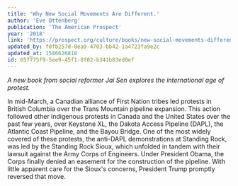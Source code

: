 ```yaml
---
title: 'Why New Social Movements Are Different.'
author: 'Eve Ottenberg'
publication: 'The American Prospect'
year: '2018'
link: 'https://prospect.org/culture/books/new-social-movements-different/'
updated_by: f0fb257d-0ea9-4703-bb42-1a4723fa9e2c
updated_at: 1586626818
id: 657775f9-5ee9-45f1-8f02-b341b83ed0ef
---
```

_A new book from social reformer Jai Sen explores the international age of protest._

In mid-March, a Canadian alliance of First Nation tribes led protests in British Columbia over the Trans Mountain pipeline expansion. This action followed other indigenous protests in Canada and the United States over the past few years, over Keystone XL, the Dakota Access Pipeline (DAPL), the Atlantic Coast Pipeline, and the Bayou Bridge. One of the most widely covered of these protests, the anti-DAPL demonstrations at Standing Rock, was led by the Standing Rock Sioux, which unfolded in tandem with their lawsuit against the Army Corps of Engineers. Under President Obama, the Corps finally denied an easement for the construction of the pipeline. With little apparent care for the Sioux's concerns, President Trump promptly reversed that move.